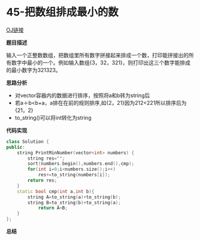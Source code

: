 # 45-把数组排成最小的数

[OJ链接](https://www.nowcoder.com/practice/8fecd3f8ba334add803bf2a06af1b993?tpId=13&tqId=11185&tPage=2&rp=1&ru=%2Fta%2Fcoding-interviews&qru=%2Fta%2Fcoding-interviews%2Fquestion-ranking)

**题目描述**

输入一个正整数数组，把数组里所有数字拼接起来排成一个数，打印能拼接出的所有数字中最小的一个。例如输入数组{3，32，321}，则打印出这三个数字能排成的最小数字为321323。

**思路分析**

 * 对vector容器内的数据进行排序，按照将a和b转为string后
 * 若a＋b<b+a，a排在在前的规则排序,如{2，21}因为212<221所以排序后为{21，2}
 * to_string()可以将int转化为string

**代码实现**

```c++
class Solution {
public:
    string PrintMinNumber(vector<int> numbers) {
        string res="";
        sort(numbers.begin(),numbers.end(),cmp);
        for(int i=0;i<numbers.size();i++)
            res+=to_string(numbers[i]);
        return res;
    }
    static bool cmp(int a,int b){
        string A=to_string(a)+to_string(b);
        string B=to_string(b)+to_string(a);
            return A<B;
    }
};
```
**总结**


